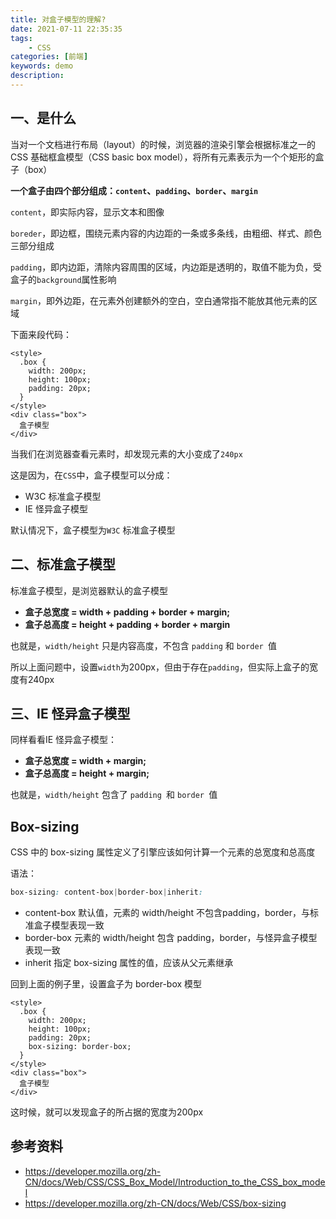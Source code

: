 ```yaml
---
title: 对盒子模型的理解?
date: 2021-07-11 22:35:35
tags: 
    - CSS
categories: [前端]
keywords: demo
description: 
---
```



## 一、是什么
当对一个文档进行布局（layout）的时候，浏览器的渲染引擎会根据标准之一的 CSS 基础框盒模型（CSS basic box model），将所有元素表示为一个个矩形的盒子（box）
<!-- more -->
**一个盒子由四个部分组成：`content`、`padding`、`border`、`margin`**

`content`，即实际内容，显示文本和图像

`boreder`，即边框，围绕元素内容的内边距的一条或多条线，由粗细、样式、颜色三部分组成

`padding`，即内边距，清除内容周围的区域，内边距是透明的，取值不能为负，受盒子的`background`属性影响

`margin`，即外边距，在元素外创建额外的空白，空白通常指不能放其他元素的区域

下面来段代码：

```
<style>
  .box {
    width: 200px;
    height: 100px;
    padding: 20px;
  }
</style>
<div class="box">
  盒子模型
</div>
```

当我们在浏览器查看元素时，却发现元素的大小变成了`240px`

这是因为，在`CSS`中，盒子模型可以分成：

* W3C 标准盒子模型
* IE 怪异盒子模型

默认情况下，盒子模型为`W3C` 标准盒子模型

## 二、标准盒子模型
标准盒子模型，是浏览器默认的盒子模型

* **盒子总宽度 = width + padding + border + margin;**
* **盒子总高度 = height + padding + border + margin**

也就是，`width/height` 只是内容高度，不包含 `padding` 和 `border `值

所以上面问题中，设置`width`为200px，但由于存在`padding`，但实际上盒子的宽度有240px

## 三、IE 怪异盒子模型
同样看看IE 怪异盒子模型：

* **盒子总宽度 = width + margin;**
* **盒子总高度 = height + margin;**

也就是，`width/height` 包含了 `padding `和 `border `值

## Box-sizing
CSS 中的 box-sizing 属性定义了引擎应该如何计算一个元素的总宽度和总高度

语法：

```css
box-sizing: content-box|border-box|inherit:
```

* content-box 默认值，元素的 width/height 不包含padding，border，与标准盒子模型表现一致
* border-box 元素的 width/height 包含 padding，border，与怪异盒子模型表现一致
* inherit 指定 box-sizing 属性的值，应该从父元素继承

回到上面的例子里，设置盒子为 border-box 模型

```
<style>
  .box {
    width: 200px;
    height: 100px;
    padding: 20px;
    box-sizing: border-box;
  }
</style>
<div class="box">
  盒子模型
</div>
```

这时候，就可以发现盒子的所占据的宽度为200px

## 参考资料
* https://developer.mozilla.org/zh-CN/docs/Web/CSS/CSS_Box_Model/Introduction_to_the_CSS_box_model
* https://developer.mozilla.org/zh-CN/docs/Web/CSS/box-sizing


